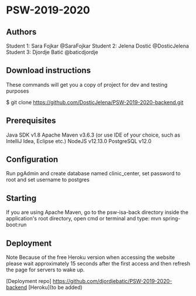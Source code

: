 # PSW-2019-2020

## Authors

Student 1: Sara Fojkar @SaraFojkar
Student 2: Jelena Dostić @DosticJelena
Student 3: Djordje Batić @baticdjordje

## Download instructions

These commands will get you a copy of project for dev and testing purposes

$ git clone https://github.com/DosticJelena/PSW-2019-2020-backend.git

## Prerequisites

Java SDK v1.8 
Apache Maven v3.6.3 (or use IDE of your choice, such as IntelliJ Idea, Eclipse etc.)
NodeJS v12.13.0 
PostgreSQL v12.0 

## Configuration

Run pgAdmin and create database named clinic_center, set password to root and set username to postgres

## Starting

If you are using Apache Maven, go to the psw-isa-back directory inside the application's root directory, open cmd or terminal and type: mvn spring-boot:run

## Deployment

Note Because of the free Heroku version when accessing the website please wait approximately 15 seconds after the first access and then refresh the page for servers to wake up.

[Deployment repo] https://github.com/djordjebatic/PSW-2019-2020-backend [Heroku](to be added)
